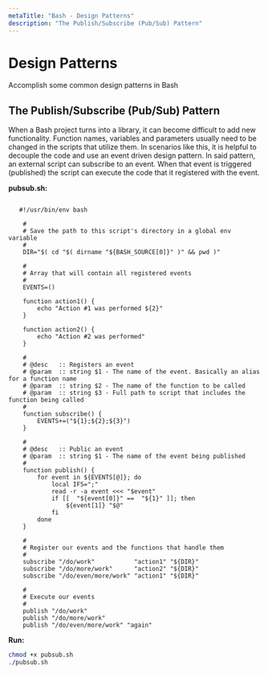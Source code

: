 ```yaml
---
metaTitle: "Bash - Design Patterns"
description: "The Publish/Subscribe (Pub/Sub) Pattern"
---
```


# Design Patterns


Accomplish some common design patterns in Bash



## The Publish/Subscribe (Pub/Sub) Pattern


When a Bash project turns into a library, it can become difficult to add new functionality. Function names, variables and parameters usually need to be changed in the scripts that utilize them. In scenarios like this, it is helpful to decouple the code and use an event driven design pattern. In said pattern, an external script can subscribe to an event. When that event is triggered (published) the script can execute the code that it registered with the event.

**pubsub.sh:**

```

   #!/usr/bin/env bash

    #
    # Save the path to this script's directory in a global env variable
    #
    DIR="$( cd "$( dirname "${BASH_SOURCE[0]}" )" && pwd )"

    #
    # Array that will contain all registered events
    #
    EVENTS=()

    function action1() {
        echo "Action #1 was performed ${2}"
    }

    function action2() {
        echo "Action #2 was performed"
    }

    #
    # @desc   :: Registers an event
    # @param  :: string $1 - The name of the event. Basically an alias for a function name
    # @param  :: string $2 - The name of the function to be called
    # @param  :: string $3 - Full path to script that includes the function being called
    #
    function subscribe() {
        EVENTS+=("${1};${2};${3}")
    }

    #
    # @desc   :: Public an event
    # @param  :: string $1 - The name of the event being published
    #
    function publish() {
        for event in ${EVENTS[@]}; do
            local IFS=";"
            read -r -a event <<< "$event"
            if [[  "${event[0]}" ==  "${1}" ]]; then
                ${event[1]} "$@"
            fi
        done
    }

    #
    # Register our events and the functions that handle them
    #
    subscribe "/do/work"           "action1" "${DIR}"
    subscribe "/do/more/work"      "action2" "${DIR}"
    subscribe "/do/even/more/work" "action1" "${DIR}"

    #
    # Execute our events
    #
    publish "/do/work"
    publish "/do/more/work"
    publish "/do/even/more/work" "again"

```

**Run:**

```bash
chmod +x pubsub.sh
./pubsub.sh

```

